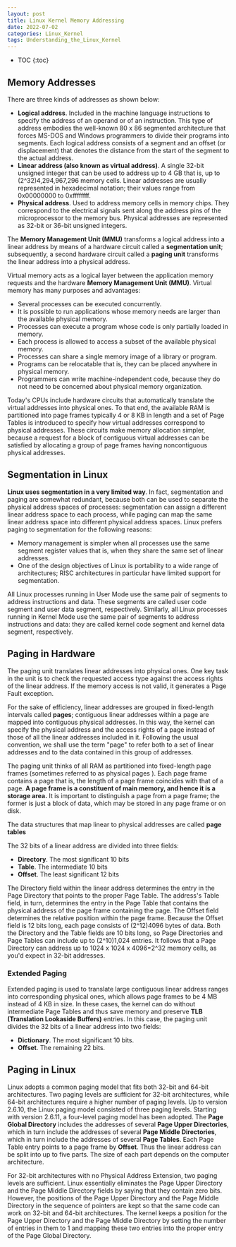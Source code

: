 ```yaml
---
layout: post
title: Linux Kernel Memory Addressing
date: 2022-07-02
categories: Linux_Kernel
tags: Understanding_the_Linux_Kernel 
---
```


* TOC
{:toc}

## Memory Addresses

There are three kinds of addresses as shown below:

* **Logical address**. Included in the machine language instructions to specify the address of an operand or of an instruction. This type of address embodies the well-known 80 x 86 segmented architecture that forces MS-DOS and Windows programmers to divide their programs into segments. Each logical address consists of a segment and an offset (or displacement) that denotes the distance from the start of the segment to the actual address.
* **Linear address (also known as virtual address)**. A single 32-bit unsigned integer that can be used to address up to 4 GB that is, up to (2^32)4,294,967,296 memory cells. Linear addresses are usually represented in hexadecimal notation; their values range from 0x00000000 to 0xffffffff.
* **Physical address**. Used to address memory cells in memory chips. They correspond to the electrical signals sent along the address pins of the microprocessor to the memory bus. Physical addresses are represented as 32-bit or 36-bit unsigned integers.

The **Memory Management Unit (MMU)** transforms a logical address into a linear address by means of a hardware circuit called a **segmentation unit**; subsequently, a second hardware circuit called a **paging unit** transforms the linear address into a physical address.

Virtual memory acts as a logical layer between the application memory requests and the hardware **Memory Management Unit (MMU)**. Virtual memory has many purposes and advantages:

* Several processes can be executed concurrently.
* It is possible to run applications whose memory needs are larger than the available physical memory.
* Processes can execute a program whose code is only partially loaded in memory.
* Each process is allowed to access a subset of the available physical memory.
* Processes can share a single memory image of a library or program.
* Programs can be relocatable that is, they can be placed anywhere in physical memory.
* Programmers can write machine-independent code, because they do not need to be concerned about physical memory organization.

Today's CPUs include hardware circuits that automatically translate the virtual addresses into physical ones. To that end, the available RAM is partitioned into page frames typically 4 or 8 KB in length and a set of Page Tables is introduced to specify how virtual addresses correspond to physical addresses. These circuits make memory allocation simpler, because a request for a block of contiguous virtual addresses can be satisfied by allocating a group of page frames having noncontiguous physical addresses.

## Segmentation in Linux

**Linux uses segmentation in a very limited way**. In fact, segmentation and paging are somewhat redundant, because both can be used to separate the physical address spaces of processes: segmentation can assign a different linear address space to each process, while paging can map the same linear address space into different physical address spaces. Linux prefers paging to segmentation for the following reasons:

* Memory management is simpler when all processes use the same segment register values that is, when they share the same set of linear addresses.
* One of the design objectives of Linux is portability to a wide range of architectures; RISC architectures in particular have limited support for segmentation.

All Linux processes running in User Mode use the same pair of segments to address instructions and data. These segments are called user code segment and user data segment, respectively. Similarly, all Linux processes running in Kernel Mode use the same pair of segments to address instructions and data: they are called kernel code segment and kernel data segment, respectively.

## Paging in Hardware

The paging unit translates linear addresses into physical ones. One key task in the unit is to check the requested access type against the access rights of the linear address. If the memory access is not valid, it generates a Page Fault exception.

For the sake of efficiency, linear addresses are grouped in fixed-length intervals called **pages**; contiguous linear addresses within a page are mapped into contiguous physical addresses. In this way, the kernel can specify the physical address and the access rights of a page instead of those of all the linear addresses included in it. Following the usual convention, we shall use the term "page" to refer both to a set of linear addresses and to the data contained in this group of addresses.

The paging unit thinks of all RAM as partitioned into fixed-length page frames (sometimes referred to as physical pages ). Each page frame contains a page that is, the length of a page frame coincides with that of a page. **A page frame is a constituent of main memory, and hence it is a storage area.** It is important to distinguish a page from a page frame; the former is just a block of data, which may be stored in any page frame or on disk.

The data structures that map linear to physical addresses are called **page tables**

The 32 bits of a linear address are divided into three fields:

* **Directory**. The most significant 10 bits
* **Table**. The intermediate 10 bits
* **Offset**. The least significant 12 bits

The Directory field within the linear address determines the entry in the Page Directory that points to the proper Page Table. The address's Table field, in turn, determines the entry in the Page Table that contains the physical address of the page frame containing the page. The Offset field determines the relative position within the page frame. Because the Offset field is 12 bits long, each page consists of (2^12)4096 bytes of data. Both the Directory and the Table fields are 10 bits long, so Page Directories and Page Tables can include up to (2^10)1,024 entries. It follows that a Page Directory can address up to 1024 x 1024 x 4096=2^32 memory cells, as you'd expect in 32-bit addresses.

### Extended Paging

Extended paging is used to translate large contiguous linear address ranges into corresponding physical ones, which allows page frames to be 4 MB instead of 4 KB in size. In these cases, the kernel can do without intermediate Page Tables and thus save memory and preserve **TLB (Translation Lookaside Buffers)** entries. In this case, the paging unit divides the 32 bits of a linear address into two fields:

* **Dictionary**. The most significant 10 bits.
* **Offset**. The remaining 22 bits.

## Paging in Linux

Linux adopts a common paging model that fits both 32-bit and 64-bit architectures. Two paging levels are sufficient for 32-bit architectures, while 64-bit architectures require a higher number of paging levels. Up to version 2.6.10, the Linux paging model consisted of three paging levels. Starting with version 2.6.11, a four-level paging model has been adopted. The **Page Global Directory** includes the addresses of several **Page Upper Directories**, which in turn include the addresses of several **Page Middle Directories**, which in turn include the addresses of several **Page Tables**. Each Page Table entry points to a page frame by **Offset**. Thus the linear address can be split into up to five parts. The size of each part depends on the computer architecture.

For 32-bit architectures with no Physical Address Extension, two paging levels are sufficient. Linux essentially eliminates the Page Upper Directory and the Page Middle Directory fields by saying that they contain zero bits. However, the positions of the Page Upper Directory and the Page Middle Directory in the sequence of pointers are kept so that the same code can work on 32-bit and 64-bit architectures. The kernel keeps a position for the Page Upper Directory and the Page Middle Directory by setting the number of entries in them to 1 and mapping these two entries into the proper entry of the Page Global Directory.
